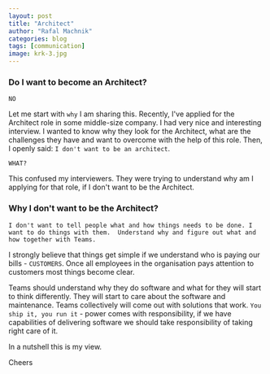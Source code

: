 ```yaml
---
layout: post
title: "Architect"
author: "Rafal Machnik"
categories: blog
tags: [communication]
image: krk-3.jpg
---
```

### Do I want to become an Architect?

`NO`

Let me start with `why` I am sharing this.
Recently, I've applied for the Architect role in some middle-size company.
I had very nice and interesting interview. I wanted to know why they look for the Architect, what are the challenges
they have and want to overcome with the help of this role.
Then, I openly said: `I don't want to be an architect`.

`WHAT?`

This confused my interviewers.
They were trying to understand why am I applying for that role, if I don't want to be the Architect.

### Why I don't want to be the Architect?

`I don't want to tell people what and how things needs to be done. I want to do things with them. 
Understand why and figure out what and how together with Teams.`

I strongly believe that things get simple if we understand who is paying our bills - `CUSTOMERS`.
Once all employees in the organisation pays attention to customers most things become clear.

Teams should understand why they do software and what for they will start to think differently. 
They will start to care about the software and maintenance. Teams collectively will come out with solutions that work.
`You ship it, you run it` - power comes with responsibility, if we have capabilities of delivering software we should take 
responsibility of taking right care of it.

In a nutshell this is my view. 

Cheers
